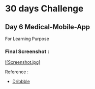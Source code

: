 
# 30 days Challenge 
## Day 6  Medical-Mobile-App

For Learning Purpose 


### Final Screenshot : 
[![Screenshot.jpg]](https://github.com/DysonThomas/Medical-Mobile-App/blob/main/lib/Gif/Doctor.gif)

Reference : 
- [Dribbble](https://dribbble.com/shots/17942760-Medical-Mobile-App)
